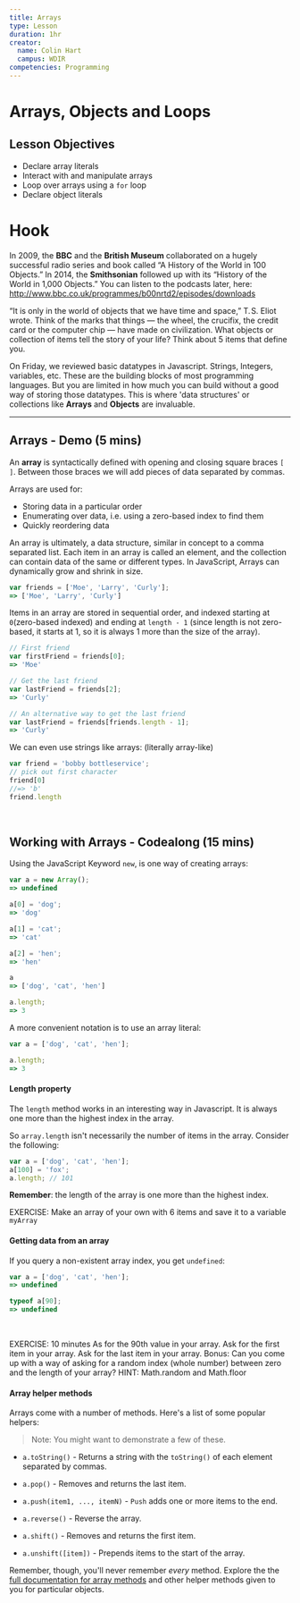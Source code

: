 ```yaml
---
title: Arrays
type: Lesson
duration: 1hr
creator:
  name: Colin Hart
  campus: WDIR
competencies: Programming
---
```


# Arrays, Objects and Loops

## Lesson Objectives

  - Declare array literals
  - Interact with and manipulate arrays
  - Loop over arrays using a `for` loop
  - Declare object literals

# Hook
In 2009, the **BBC** and the **British Museum** collaborated on a hugely successful radio series and book called “A History of the World in 100 Objects.” In 2014, the **Smithsonian** followed up with its “History of the World in 1,000 Objects.”  You can listen to the podcasts later, here: http://www.bbc.co.uk/programmes/b00nrtd2/episodes/downloads

“It is only in the world of objects that we have time and space,” T. S. Eliot wrote. Think of the marks that things — the wheel, the crucifix, the credit card or the computer chip — have made on civilization.  What objects or collection of items tell the story of your life?  Think about 5 items that define you.

On Friday, we reviewed basic datatypes in Javascript. Strings, Integers, variables, etc. These are the building blocks of most programming languages. But you are limited in how much you can build without a good way of storing those datatypes. This is where 'data structures' or collections like **Arrays** and **Objects** are invaluable.

---

## Arrays - Demo (5 mins)

An **array** is syntactically defined with opening and closing square braces `[ ]`. Between those braces we will add pieces of data separated by commas.

Arrays are used for:

* Storing data in a particular order
* Enumerating over data, i.e. using a zero-based index to find them
* Quickly reordering data

An array is ultimately, a data structure, similar in concept to a comma separated list. Each item in an array is called an element, and the collection can contain data of the same or different types. In JavaScript, Arrays can dynamically grow and shrink in size.

```javascript
var friends = ['Moe', 'Larry', 'Curly'];
=> ['Moe', 'Larry', 'Curly']
```

Items in an array are stored in sequential order, and indexed starting at `0`(zero-based indexed) and ending at `length - 1` (since length is not zero-based, it starts at 1, so it is always 1 more than the size of the array).

```javascript
// First friend
var firstFriend = friends[0];
=> 'Moe'

// Get the last friend
var lastFriend = friends[2];
=> 'Curly'

// An alternative way to get the last friend
var lastFriend = friends[friends.length - 1];
=> 'Curly'
```

We can even use strings like arrays: (literally array-like)

```javascript
var friend = 'bobby bottleservice';
// pick out first character
friend[0]
//=> 'b'
friend.length
```
<br />

## Working with Arrays - Codealong (15 mins)

Using the JavaScript Keyword `new`, is one way of creating arrays:

```javascript
var a = new Array();
=> undefined

a[0] = 'dog';
=> 'dog'

a[1] = 'cat';
=> 'cat'

a[2] = 'hen';
=> 'hen'

a
=> ['dog', 'cat', 'hen']

a.length;
=> 3
```

A more convenient notation is to use an array literal:

```javascript
var a = ['dog', 'cat', 'hen'];

a.length;
=> 3
```

#### Length property

The `length` method works in an interesting way in Javascript. It is always one more than the highest index in the array.

So `array.length` isn't necessarily the number of items in the array. Consider the following:

```javascript
var a = ['dog', 'cat', 'hen'];
a[100] = 'fox';
a.length; // 101
```
**Remember**: the length of the array is one more than the highest index.


EXERCISE: Make an array of your own with 6 items and save it to a variable `myArray`


#### Getting data from an array

If you query a non-existent array index, you get `undefined`:

```javascript
var a = ['dog', 'cat', 'hen'];
=> undefined

typeof a[90];
=> undefined
```

<br>

EXERCISE: 10 minutes As for the 90th value in your array. Ask for the first item in your array. Ask for the last item in your array. Bonus: Can you come up with a way of asking for a random index (whole number) between zero and the length of your array? HINT: Math.random and Math.floor


#### Array helper methods

Arrays come with a number of methods. Here's a list of some popular helpers:

> Note: You might want to demonstrate a few of these.

- `a.toString()` - Returns a string with the `toString()` of each element separated by commas.

- `a.pop()` - Removes and returns the last item.

- `a.push(item1, ..., itemN)` - `Push` adds one or more items to the end.

- `a.reverse()` - Reverse the array.

- `a.shift()` - Removes and returns the first item.

- `a.unshift([item])` - Prepends items to the start of the array.

Remember, though, you'll never remember _every_ method.  Explore the the [full documentation for array methods](https://developer.mozilla.org/en-US/docs/Web/JavaScript/Reference/Global_Objects/Array) and other helper methods given to you for particular objects.
